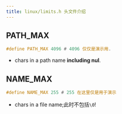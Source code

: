 ```yaml
---
title: linux/limits.h 头文件介绍
---
```


## PATH_MAX

```c
#define PATH_MAX 4096 # 4096 仅仅是演示用.
```

*   chars in a path name **including nul**.

## NAME_MAX

```c
#define NAME_MAX 255 # 255 在这里仅是用于演示
```

*   chars in a file name;此时不包括`\0`!


